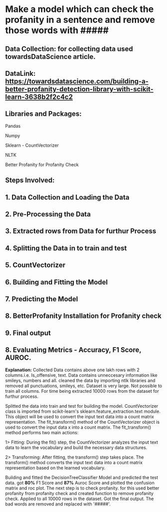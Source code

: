 # Make a model which can check the profanity in a sentence and remove those words with **#####**

## Data Collection: for collecting data used towardsDataScience article.
## DataLink: https://towardsdatascience.com/building-a-better-profanity-detection-library-with-scikit-learn-3638b2f2c4c2

## Libraries and Packages:
Pandas

Numpy

Sklearn - CountVectorizer

NLTK

Better Profanity for Profanity Check

## Steps Involved:
## 1. Data Collection and Loading the Data
## 2. Pre-Processing the Data
## 3. Extracted rows from Data for furthur Process
## 4. Splitting the Data in to train and test
## 5. CountVectorizer
## 6. Building and Fitting the Model
## 7. Predicting the Model
## 8. BetterProfanity Installation for Profanity check
## 9. Final output
## 8. Evaluating Metrics - Accuracy, F1 Score, AUROC.

**Explanation:** Collected Data contains above one lakh rows with 2 columns.i.e. Is_offensive, text. Data contains unneccesary information like smileys, numbers and all. 
cleaned the data by importing ntlk libraries and removed all punctuations, smileys, etc.
Dataset is very large. Not possible to train all columns. For time being extracted 10000 rows from the dataset for furthur process.

Splitted the data into train and test for building the model. CountVectorizer class is imported from scikit-learn's sklearn.feature_extraction.text module. 
This object will be used to convert the input text data into a count matrix representation. The fit_transform() method of the CountVectorizer object is used to convert 
the input data x into a count matrix. The fit_transform() method performs two main actions:

1> Fitting: During the fit() step, the CountVectorizer analyzes the input text data to learn the vocabulary and build the necessary data structures.

2> Transforming: After fitting, the transform() step takes place. The transform() method converts the input text data into a count matrix representation based on the 
learned vocabulary.

Building and fitted the DecisionTreeClassifier Model and predicted the test data. got **80%** F1 Score and **87%** Auroc Score and plotted the confusion matrix and roc
plot. The next step is to check profanity. for this used better profanity from profanity check and created function to remove profanity check. Applied to all 10000 rows 
in the dataset. Got the final output. The bad words are removed and replaced with '#####'.
